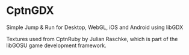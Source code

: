 CptnGDX
=======

Simple Jump &amp; Run for Desktop, WebGL, iOS and Android using libGDX

Textures used from CptnRuby by Julian Raschke, which is part of the libGOSU game development framework.